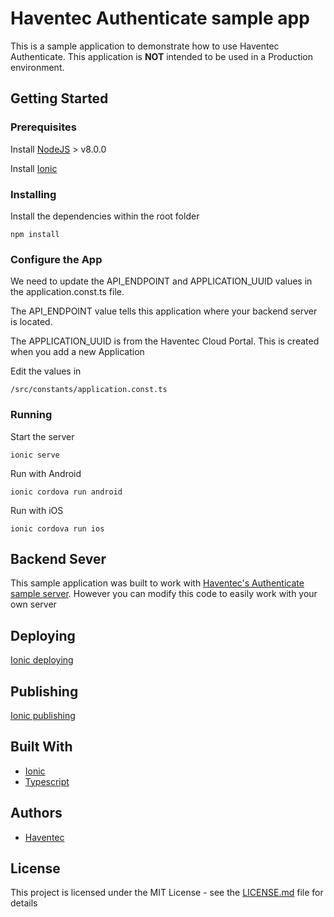 # Haventec Authenticate sample app

This is a sample application to demonstrate how to use Haventec Authenticate.
This application is **NOT** intended to be used in a Production environment.

## Getting Started

### Prerequisites

Install [NodeJS](https://nodejs.org) > v8.0.0
 
Install [Ionic](https://ionicframework.com/)

### Installing

Install the dependencies within the root folder
```
npm install
```

### Configure the App

We need to update the API_ENDPOINT and APPLICATION_UUID values in the application.const.ts file.

The API_ENDPOINT value tells this application where your backend server is located.

The APPLICATION_UUID is from the Haventec Cloud Portal. This is created when you add a new Application

Edit the values in 
```
/src/constants/application.const.ts
```

### Running

Start the server
```
ionic serve
```

Run with Android
```
ionic cordova run android
```

Run with iOS
```
ionic cordova run ios
```
## Backend Sever

This sample application was built to work with [Haventec's Authenticate sample server](https://github.com/Haventec/haventec-authenticate-sample-server).
However you can modify this code to easily work with your own server

## Deploying

[Ionic deploying](https://ionicframework.com/docs/intro/deploying/)

## Publishing

[Ionic publishing](http://ionicframework.com/docs/v1/guide/publishing.html)

## Built With

* [Ionic](https://ionicframework.com/)
* [Typescript](https://www.typescriptlang.org/) 

## Authors

* [Haventec](http://www.haventec.com/)

## License

This project is licensed under the MIT License - see the [LICENSE.md](LICENSE.md) file for details
